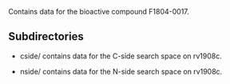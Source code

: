 Contains data for the bioactive compound F1804-0017.

## Subdirectories

- cside/ contains data for the C-side search space on rv1908c.

- nside/ contains data for the N-side search space on rv1908c.

